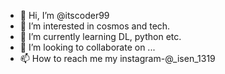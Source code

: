 - 👋 Hi, I’m @itscoder99
- 👀 I’m interested in cosmos and tech.
- 🌱 I’m currently learning DL, python etc.
- 💞️ I’m looking to collaborate on ...
- 📫 How to reach me my instagram-@_isen_1319

<!---
itscoder99/itscoder99 is a ✨ special ✨ repository because its `README.md` (this file) appears on your GitHub profile.
You can click the Preview link to take a look at your changes.
--->
